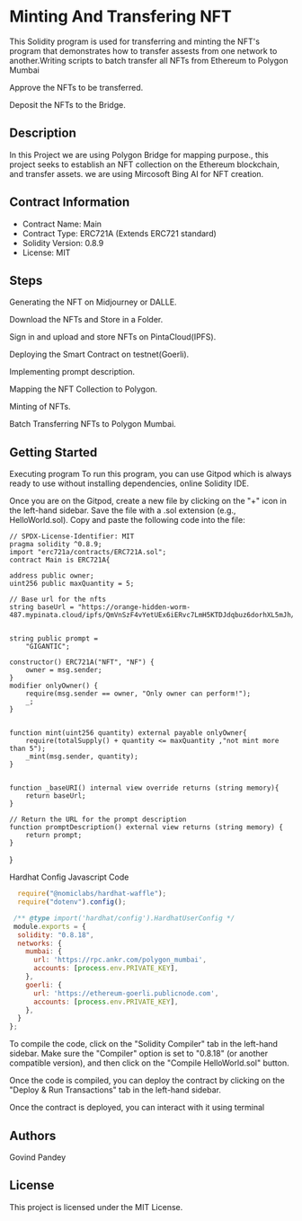 # Minting And Transfering NFT
This Solidity program is used for transferring and minting the NFT's program that demonstrates how to transfer assests from one network to another.Writing scripts to batch transfer all NFTs from Ethereum to Polygon Mumbai

Approve the NFTs to be transferred.

Deposit the NFTs to the Bridge.

## Description
In this Project we are using Polygon Bridge for mapping purpose., this project seeks to establish an NFT collection on the Ethereum blockchain, and transfer assets. we are using Mircosoft Bing AI for NFT creation.

## Contract Information

- Contract Name: Main
- Contract Type: ERC721A (Extends ERC721 standard)
- Solidity Version: 0.8.9
- License: MIT
  
## Steps
Generating the NFT on Midjourney or DALLE.

Download the NFTs and Store in a Folder.

Sign in and upload and store NFTs on PintaCloud(IPFS).

Deploying the Smart Contract on testnet(Goerli).

Implementing prompt description.

Mapping the NFT Collection to Polygon.

Minting of NFTs.

Batch Transferring NFTs to Polygon Mumbai.

## Getting Started
Executing program
To run this program, you can use Gitpod which is always ready to use without installing dependencies, online Solidity IDE.

Once you are on the Gitpod, create a new file by clicking on the "+" icon in the left-hand sidebar. Save the file with a .sol extension (e.g., HelloWorld.sol). Copy and paste the following code into the file:

    // SPDX-License-Identifier: MIT
    pragma solidity ^0.8.9;
    import "erc721a/contracts/ERC721A.sol";
    contract Main is ERC721A{

    address public owner;
    uint256 public maxQuantity = 5;

    // Base url for the nfts
    string baseUrl = "https://orange-hidden-worm-487.mypinata.cloud/ipfs/QmVnSzF4vYetUEx6iERvc7LmH5KTDJdqbuz6dorhXL5mJh/";

    
    string public prompt =
        "GIGANTIC";

    constructor() ERC721A("NFT", "NF") {
        owner = msg.sender;
    }
    modifier onlyOwner() {
        require(msg.sender == owner, "Only owner can perform!");
        _;
    }

    
    function mint(uint256 quantity) external payable onlyOwner{
        require(totalSupply() + quantity <= maxQuantity ,"not mint more than 5");
        _mint(msg.sender, quantity);
    }

    
    function _baseURI() internal view override returns (string memory){
        return baseUrl;
    }

    // Return the URL for the prompt description
    function promptDescription() external view returns (string memory) {
        return prompt;
    }
}

Hardhat Config Javascript Code
```javascript
  require("@nomiclabs/hardhat-waffle");
  require("dotenv").config();

 /** @type import('hardhat/config').HardhatUserConfig */
 module.exports = {
  solidity: "0.8.18",
  networks: {
    mumbai: {
      url: 'https://rpc.ankr.com/polygon_mumbai',
      accounts: [process.env.PRIVATE_KEY],
    },
    goerli: {
      url: 'https://ethereum-goerli.publicnode.com',
      accounts: [process.env.PRIVATE_KEY],
    },
  }
};
```

To compile the code, click on the "Solidity Compiler" tab in the left-hand sidebar. Make sure the "Compiler" option is set to "0.8.18" (or another compatible version), and then click on the "Compile HelloWorld.sol" button.

Once the code is compiled, you can deploy the contract by clicking on the "Deploy & Run Transactions" tab in the left-hand sidebar.

Once the contract is deployed, you can interact with it using terminal

## Authors
Govind Pandey

## License
This project is licensed under the MIT License.
